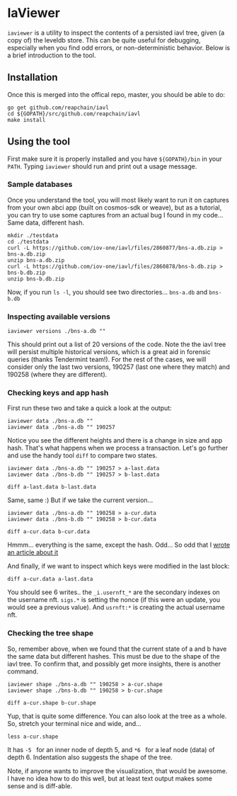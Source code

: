 # IaViewer

`iaviewer` is a utility to inspect the contents of a persisted iavl tree, given (a copy of) the leveldb store.
This can be quite useful for debugging, especially when you find odd errors, or non-deterministic behavior.
Below is a brief introduction to the tool.

## Installation

Once this is merged into the offical repo, master, you should be able to do:

```shell
go get github.com/reapchain/iavl
cd ${GOPATH}/src/github.com/reapchain/iavl
make install
```

## Using the tool

First make sure it is properly installed and you have `${GOPATH}/bin` in your `PATH`.
Typing `iaviewer` should run and print out a usage message.

### Sample databases

Once you understand the tool, you will most likely want to run it on captures from your
own abci app (built on cosmos-sdk or weave), but as a tutorial, you can try to use some
captures from an actual bug I found in my code... Same data, different hash.

```shell
mkdir ./testdata
cd ./testdata
curl -L https://github.com/iov-one/iavl/files/2860877/bns-a.db.zip > bns-a.db.zip
unzip bns-a.db.zip
curl -L https://github.com/iov-one/iavl/files/2860878/bns-b.db.zip > bns-b.db.zip
unzip bns-b.db.zip
```

Now, if you run `ls -l`, you should see two directories... `bns-a.db` and `bns-b.db`

### Inspecting available versions

```shell
iaviewer versions ./bns-a.db ""
```

This should print out a list of 20 versions of the code. Note the the iavl tree will persist multiple
historical versions, which is a great aid in forensic queries (thanks Tendermint team!). For the rest
of the cases, we will consider only the last two versions, 190257 (last one where they match) and 190258
(where they are different).

### Checking keys and app hash

First run these two and take a quick a look at the output:

```shell
iaviewer data ./bns-a.db ""
iaviewer data ./bns-a.db "" 190257
```

Notice you see the different heights and there is a change in size and app hash.
That's what happens when we process a transaction. Let's go further and use
the handy tool `diff` to compare two states.

```shell
iaviewer data ./bns-a.db "" 190257 > a-last.data
iaviewer data ./bns-b.db "" 190257 > b-last.data

diff a-last.data b-last.data
```

Same, same :)
But if we take the current version...

```shell
iaviewer data ./bns-a.db "" 190258 > a-cur.data
iaviewer data ./bns-b.db "" 190258 > b-cur.data

diff a-cur.data b-cur.data
```

Hmmm... everything is the same, except the hash. Odd...
So odd that I [wrote an article about it](https://medium.com/@ethan.frey/tracking-down-a-tendermint-consensus-failure-77f6ff414406)

And finally, if we want to inspect which keys were modified in the last block:

```shell
diff a-cur.data a-last.data
```

You should see 6 writes.. the `_i.usernft_*` are the secondary indexes on the username nft.
`sigs.*` is setting the nonce (if this were an update, you would see a previous value).
And `usrnft:*` is creating the actual username nft.

### Checking the tree shape

So, remember above, when we found that the current state of a and b have the same data
but different hashes. This must be due to the shape of the iavl tree.
To confirm that, and possibly get more insights, there is another command.

```shell
iaviewer shape ./bns-a.db "" 190258 > a-cur.shape
iaviewer shape ./bns-b.db "" 190258 > b-cur.shape

diff a-cur.shape b-cur.shape
```

Yup, that is quite some difference. You can also look at the tree as a whole.
So, stretch your terminal nice and wide, and... 

```shell
less a-cur.shape
```

It has `-5 ` for an inner node of depth 5, and `*6 ` for a leaf node (data) of depth 6.
Indentation also suggests the shape of the tree. 

Note, if anyone wants to improve the visualization, that would be awesome.
I have no idea how to do this well, but at least text output makes some
sense and is diff-able.